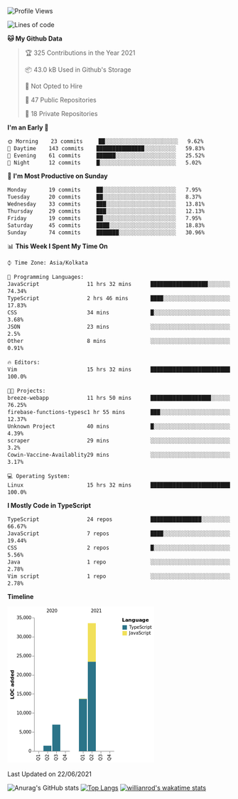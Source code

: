 <!--START_SECTION:waka-->
![Profile Views](http://img.shields.io/badge/Profile%20Views-0-blue)

![Lines of code](https://img.shields.io/badge/From%20Hello%20World%20I%27ve%20Written-55684%20lines%20of%20code-blue)

**🐱 My Github Data** 

> 🏆 325 Contributions in the Year 2021
 > 
> 📦 43.0 kB Used in Github's Storage 
 > 
> 🚫 Not Opted to Hire
 > 
> 📜 47 Public Repositories 
 > 
> 🔑 18 Private Repositories  
 > 
**I'm an Early 🐤** 

```text
🌞 Morning    23 commits     ██░░░░░░░░░░░░░░░░░░░░░░░   9.62% 
🌆 Daytime    143 commits    ███████████████░░░░░░░░░░   59.83% 
🌃 Evening    61 commits     ██████░░░░░░░░░░░░░░░░░░░   25.52% 
🌙 Night      12 commits     █░░░░░░░░░░░░░░░░░░░░░░░░   5.02%

```
📅 **I'm Most Productive on Sunday** 

```text
Monday       19 commits     ██░░░░░░░░░░░░░░░░░░░░░░░   7.95% 
Tuesday      20 commits     ██░░░░░░░░░░░░░░░░░░░░░░░   8.37% 
Wednesday    33 commits     ███░░░░░░░░░░░░░░░░░░░░░░   13.81% 
Thursday     29 commits     ███░░░░░░░░░░░░░░░░░░░░░░   12.13% 
Friday       19 commits     ██░░░░░░░░░░░░░░░░░░░░░░░   7.95% 
Saturday     45 commits     ████░░░░░░░░░░░░░░░░░░░░░   18.83% 
Sunday       74 commits     ███████░░░░░░░░░░░░░░░░░░   30.96%

```


📊 **This Week I Spent My Time On** 

```text
⌚︎ Time Zone: Asia/Kolkata

💬 Programming Languages: 
JavaScript               11 hrs 32 mins      ██████████████████░░░░░░░   74.34% 
TypeScript               2 hrs 46 mins       ████░░░░░░░░░░░░░░░░░░░░░   17.83% 
CSS                      34 mins             █░░░░░░░░░░░░░░░░░░░░░░░░   3.68% 
JSON                     23 mins             ░░░░░░░░░░░░░░░░░░░░░░░░░   2.5% 
Other                    8 mins              ░░░░░░░░░░░░░░░░░░░░░░░░░   0.91%

🔥 Editors: 
Vim                      15 hrs 32 mins      █████████████████████████   100.0%

🐱‍💻 Projects: 
breeze-webapp            11 hrs 50 mins      ███████████████████░░░░░░   76.25% 
firebase-functions-typesc1 hr 55 mins        ███░░░░░░░░░░░░░░░░░░░░░░   12.37% 
Unknown Project          40 mins             █░░░░░░░░░░░░░░░░░░░░░░░░   4.39% 
scraper                  29 mins             ░░░░░░░░░░░░░░░░░░░░░░░░░   3.2% 
Cowin-Vaccine-Availablity29 mins             ░░░░░░░░░░░░░░░░░░░░░░░░░   3.17%

💻 Operating System: 
Linux                    15 hrs 32 mins      █████████████████████████   100.0%

```

**I Mostly Code in TypeScript** 

```text
TypeScript               24 repos            ████████████████░░░░░░░░░   66.67% 
JavaScript               7 repos             ████░░░░░░░░░░░░░░░░░░░░░   19.44% 
CSS                      2 repos             █░░░░░░░░░░░░░░░░░░░░░░░░   5.56% 
Java                     1 repo              ░░░░░░░░░░░░░░░░░░░░░░░░░   2.78% 
Vim script               1 repo              ░░░░░░░░░░░░░░░░░░░░░░░░░   2.78%

```


**Timeline**

![Chart not found](https://raw.githubusercontent.com/wise-introvert/wise-introvert/master/charts/bar_graph.png) 


 Last Updated on 22/06/2021
<!--END_SECTION:waka-->
![Anurag's GitHub stats](https://github-readme-stats.vercel.app/api?username=wise-introvert&count_private=true&show_icons=true)
[![Top Langs](https://github-readme-stats.vercel.app/api/top-langs/?username=wise-introvert&langs_count=10)](https://github.com/anuraghazra/github-readme-stats)
[![willianrod's wakatime stats](https://github-readme-stats.vercel.app/api/wakatime?username=wiseintrovert)](https://github.com/anuraghazra/github-readme-stats)
